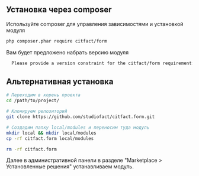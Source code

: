 ## Установка через composer

Используйте composer для управления зависимостями и установкой модуля

``` bash
php composer.phar require citfact/form
```

Вам будет предложено набрать версию модуля

``` bash
  Please provide a version constraint for the citfact/form requirement: dev-master
```
  
## Альтернативная установка

``` bash
# Переходим в корень проекта
cd /path/to/project/

# Клонируем репозиторий
git clone https://github.com/studiofact/citfact.form.git

# Cоздадим папку local/modules и переносим туда модуль
mkdir local && mkdir local/modules
cp -rf citfact.form local/modules

rm -rf citfact.form
```

Далее в административной панели в разделе "Marketplace > Установленные решения" устанавливаем модуль.  
